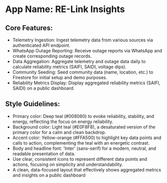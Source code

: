 # **App Name**: RE-Link Insights

## Core Features:

- Telemetry Ingestion: Ingest telemetry data from various sources via authenticated API endpoint.
- WhatsApp Outage Reporting: Receive outage reports via WhatsApp and create corresponding outage records.
- Data Aggregation: Aggregate telemetry and outage data daily to calculate reliability metrics (SAIFI, SAIDI, voltage dips).
- Community Seeding: Seed community data (name, location, etc.) to Firestore for initial setup and demo purposes.
- Reliability Metrics Display: Display aggregated reliability metrics (SAIFI, SAIDI) on a public dashboard.

## Style Guidelines:

- Primary color: Deep teal (#008080) to evoke reliability, stability, and energy, reflecting the focus on energy reliability.
- Background color: Light teal (#E0F8F8), a desaturated version of the primary color for a calm and clean backdrop.
- Accent color: Yellow-orange (#FFA500) to highlight key data points and calls to action, complementing the teal with an energetic contrast.
- Body and headline font: 'Inter' (sans-serif) for a modern, neutral, and readable presentation of data.
- Use clear, consistent icons to represent different data points and actions, focusing on simplicity and understandability.
- A clean, data-focused layout that effectively shows aggregated metrics and insights on a public dashboard